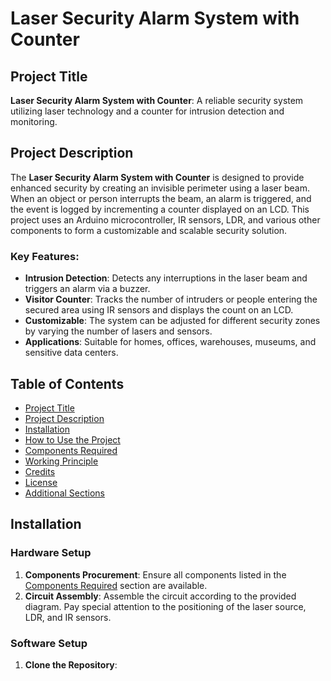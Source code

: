 # Laser Security Alarm System with Counter

## Project Title

**Laser Security Alarm System with Counter**: A reliable security system utilizing laser technology and a counter for intrusion detection and monitoring.

## Project Description

The **Laser Security Alarm System with Counter** is designed to provide enhanced security by creating an invisible perimeter using a laser beam. When an object or person interrupts the beam, an alarm is triggered, and the event is logged by incrementing a counter displayed on an LCD. This project uses an Arduino microcontroller, IR sensors, LDR, and various other components to form a customizable and scalable security solution.

### Key Features:
- **Intrusion Detection**: Detects any interruptions in the laser beam and triggers an alarm via a buzzer.
- **Visitor Counter**: Tracks the number of intruders or people entering the secured area using IR sensors and displays the count on an LCD.
- **Customizable**: The system can be adjusted for different security zones by varying the number of lasers and sensors.
- **Applications**: Suitable for homes, offices, warehouses, museums, and sensitive data centers.

## Table of Contents

- [Project Title](#project-title)
- [Project Description](#project-description)
- [Installation](#installation)
- [How to Use the Project](#how-to-use-the-project)
- [Components Required](#components-required)
- [Working Principle](#working-principle)
- [Credits](#credits)
- [License](#license)
- [Additional Sections](#additional-sections)

##  Installation

### Hardware Setup
1. **Components Procurement**: Ensure all components listed in the  [Components Required](#components-required) section are available.
2. **Circuit Assembly**: Assemble the circuit according to the provided diagram. Pay special attention to the positioning of the laser source, LDR, and IR sensors.
### Software Setup

1. **Clone the Repository**:

